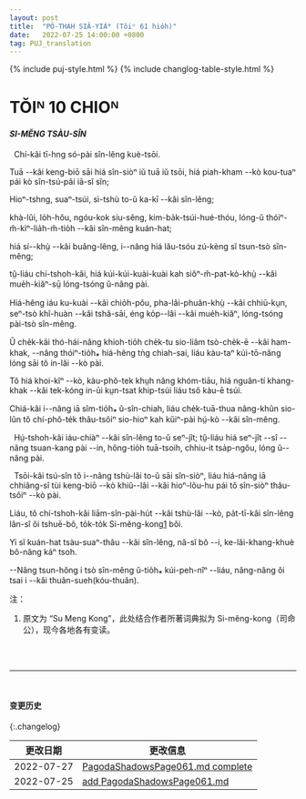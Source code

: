 ```yaml
---
layout: post
title:  "PÓ-THAH SIÂ-YIÁᴺ (Tŏiⁿ 61 hio̍h)"
date:   2022-07-25 14:00:00 +0800
tag: PUJ_translation
---
```


{% include puj-style.html %}
{% include changlog-table-style.html %}

<!-- CHAPTER X. -->
# TŎIᴺ 10 CHIOᴺ

<!-- THE KITCHEN-GOD. -->
<h4><i>SI-MĔNG TSÀU-SÎN</i></h4>
<!-- 注：此词直接取自作者所著词典，按本章正文所述，当时可能读为 Sṳ-mĕng-kong，现今读 si-mīn-kong; sin-ngīm-kong; sin-mīn-kong 等等。 -->

<!-- THE gods are legion. -->
&nbsp;&nbsp;Chí-kâi tī-hng só-pài sîn-lêng kuè-tsōi.
<!-- These are the great images in the large temples and the odd fragments of idols in shrines; -->
Tuā &#x002D;&#x002D;kâi keng-biō sāi hiá sîn-siòⁿ iŭ tuā iŭ tsōi, hiá piah-kham &#x002D;&#x002D;kò kou-tuaⁿ pái kò sîn-tsú-pâi iā-sĭ sîn;
<!-- the local deities, of which every village, field, and mountain has its own; -->
Hioⁿ-tshng, suaⁿ-tsúi, sì-tshù to-ŭ ka-kī &#x002D;&#x002D;kâi sîn-lêng;
<!-- the invisible controllers of the thunder, the rain, the harvest, and the elements; -->
khà-lûi, lo̍h-hŏu, ngóu-kok siu-sêng, kim-ba̍k-tsúi-hué-thóu, lóng-ŭ thóiⁿ-m̆-kìⁿ-lia̍h-m̆-tio̍h &#x002D;&#x002D;kâi sîn-mêng kuán-hat;
<!-- the spirits of all the dead, and especially of one's ancestors; -->
hiá sí&#x002D;&#x002D;khṳ̀ &#x002D;&#x002D;kâi buâng-lêng, i&#x002D;&#x002D;nâng hiá lău-tsóu zú-kèng sĭ tsun-tsò sîn-mêng;
<!-- and besides these every strange object, and the site of every inexplicable phenomenon is worshipped. -->
tṳ̂-liáu chí-tshoh-kâi, hiá kúi-kúi-kuài-kuài kah siŏⁿ-m̆-pat-kò-khṳ̀ &#x002D;&#x002D;kâi mue̍h-kiăⁿ-sṳ̄ lóng-tsóng ŭ-nâng pài.
<!-- Oddly shaped stones, queerly gnarled roots, fantastic bits of wood, waifs brought on the tide, are all gods. -->
Hiá-hêng iáu ku-kuài &#x002D;&#x002D;kâi chio̍h-pŏu, pha-lâi-phuân-khṳ̀ &#x002D;&#x002D;kâi chhiū-kṳn, seⁿ-tsò khî-huàn &#x002D;&#x002D;kâi tshâ-sāi, éng ko̍p&#x002D;&#x002D;lâi &#x002D;&#x002D;kâi mue̍h-kiăⁿ, lóng-tsóng pài-tsò sîn-mêng.
<!-- A fisherman found a mass of half-decayed oyster-shells, the shape of which was thought to resemble a lion, and for generations that was worshipped in his house. -->
Ŭ che̍k-kâi thó-hái-nâng khioh-tio̍h che̍k-tu sio-liâm tsò-che̍k-ē &#x002D;&#x002D;kâi ham-khak, &#x002D;&#x002D;nâng thóiⁿ-tio̍h⁎ hiá-hêng tǹg chiah-sai, liáu kàu-taⁿ kúi-tō-nâng lóng sāi tŏ in-lăi &#x002D;&#x002D;kò pài.
<!-- On the bank of a stream where some bamboos were cut down, the hollow stumps were filled with water, by capillary action through its fibrous roots. -->
Tŏ hiá khoi-kîⁿ &#x002D;&#x002D;kò, kàu-phŏ-tek khṳh nâng khóm-tiāu, hiá nguân-tí khang-khak &#x002D;&#x002D;kâi tek-kóng in-ūi kṳn-tsat khip-tsúi liáu tsŏ kàu-ē tsúi.
<!-- This was considered wonderful, and travellers along the road stopped to burn incense and prostrate themselves before the mysterious deity residing among these bamboos. -->
Chiá-kâi i&#x002D;&#x002D;nâng iā sîm-tio̍h⁎ ŭ-sîn-chiah, liáu che̍k-tuā-thua nâng-khûn sio-lûn tŏ chí-phŏ-te̍k thâu-tsôiⁿ sio-hioⁿ kah kŭiⁿ-pài hṳ́-kò &#x002D;&#x002D;kâi sîn-mêng.

<!-- All the chief gods have their birthdays on which they are specially worshipped, as well as at the great festivals, and at the new and the full of each moon. -->
&nbsp;&nbsp;Hṳ́-tshoh-kâi iáu-chiàⁿ &#x002D;&#x002D;kâi sîn-lêng to-ŭ seⁿ-jît; tṳ̂-liáu hiá seⁿ-jît &#x002D;&#x002D;sî &#x002D;&#x002D;nâng tsuan-kang pài &#x002D;&#x002D;in, hông-tio̍h tuā-tsoih, chhiu-it tsa̍p-ngŏu, lóng ŭ&#x002D;&#x002D;nâng pài.

<!-- Many of the greater gods have representatives in the family, and ashes from the incense-pots in the temples are frequently brought and worshipped in the houses. -->
&nbsp;&nbsp;Tsōi-kâi tsú-sîn tŏ i&#x002D;&#x002D;nâng tshù-lăi to-ŭ sāi sîn-siòⁿ, liáu hiá-nâng iā chhiâng-sî tùi keng-biō &#x002D;&#x002D;kò khiû&#x002D;&#x002D;lâi &#x002D;&#x002D;kâi hioⁿ-lôu-hu pái tŏ sîn-siòⁿ thâu-tsôiⁿ &#x002D;&#x002D;kò pài.
<!-- But, whatever else may be absent from a pagan household, Su Meng Kong is not. -->
Liáu, tŏ chí-tshoh-kâi liām-sîn-pài-hu̍t &#x002D;&#x002D;kâi tshù-lăi &#x002D;&#x002D;kò, pa̍t-tī-kâi sîn-lêng lân-sî ŏi tshuē-bô, to̍k-to̍k Si-mĕng-kong<a href="#note_1" class="note">1</a> bŏi.
<!-- He is the god of the kitchen, and none would dare to set up housekeeping without him. -->
Yi sĭ kuán-hat tsàu-suaⁿ-thâu &#x002D;&#x002D;kâi sîn-lêng, nâ-sĭ bô &#x002D;&#x002D;i, ke-lăi-khang-khuè bô-nâng káⁿ tsoh.
<!-- He has been a god for hundreds of years, and all know the legend concerning him. -->
&#x002D;&#x002D;Nâng tsun-hŏng i tsò sîn-mêng ŭ-tio̍h⁎ kúi-peh-nîⁿ &#x002D;&#x002D;liáu, nâng-nâng ŏi tsai i &#x002D;&#x002D;kâi thuân-sueh(kóu-thuân).
<br>


注：
1. <span id="note_1">原文为 “Su Meng Kong”，此处结合作者所著词典拟为 Si-mĕng-kong（司命公），现今各地各有变读。</span>
<!-- 注：灶神称谓多半是于目不识丁的村妇口中传颂，现今变化令人瞠目结舌；我们的语言，存古否？又能否存远？ -->
<br>

<br>

<!-- ***[前页](PagodaShadowsPage060.html)*** -->
<!-- ***[后页](PagodaShadowsPage062.html)*** -->

---
<br>

#### 变更历史

{:.changelog}

| 更改日期 | 更改信息 |
| --- | --- |
| 2022-07-27 | <a href="https://github.com/DonAnthonyLee/DonAnthonyLee.github.io/commit/68cea82d8802e5e2966dc9529d5c61b341f6aa7f" target="_blank">PagodaShadowsPage061.md complete</a> |
| 2022-07-25 | <a href="https://github.com/DonAnthonyLee/DonAnthonyLee.github.io/commit/f7f73911c7fbbdd82b8c4fdf263e27e3f072c79f" target="_blank">add PagodaShadowsPage061.md</a> |

